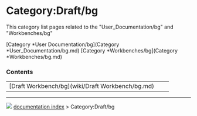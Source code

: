 # Category:Draft/bg
This category list pages related to the \"User_Documentation/bg\" and \"Workbenches/bg\"

[Category   *User Documentation/bg](Category   *User_Documentation/bg.md) [Category   *Workbenches/bg](Category   *Workbenches/bg.md)

### Contents

|     |     |     |
| --- | --- | --- |
| [Draft Workbench/bg](wiki/Draft Workbench/bg.md) |



---
![](images/Right_arrow.png) [documentation index](../README.md) > Category:Draft/bg
